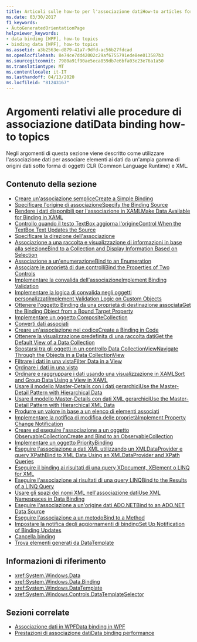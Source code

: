 ```yaml
---
title: Articoli sulle how-to per l'associazione datiHow-to articles for data binding
ms.date: 03/30/2017
f1_keywords:
- AutoGeneratedOrientationPage
helpviewer_keywords:
- data binding [WPF], how-to topics
- binding data [WPF], how-to topics
ms.assetid: a3b2563e-d879-41a7-9dfd-ac56b27fdcad
ms.openlocfilehash: 8e74ce7dd42002c29af6755791ede8ee013587b3
ms.sourcegitcommit: 7980a91f90ae5eca859db7e6bfa03e23e76a1a50
ms.translationtype: MT
ms.contentlocale: it-IT
ms.lasthandoff: 04/13/2020
ms.locfileid: "81243167"
---
```

# <a name="data-binding-how-to-topics"></a>Argomenti relativi alle procedure di associazione datiData binding how-to topics

Negli argomenti di questa sezione viene descritto come utilizzare l'associazione dati per associare elementi ai dati da un'ampia gamma di origini dati sotto forma di oggetti CLR (Common Language Runtime) e XML.

## <a name="in-this-section"></a>Contenuto della sezione

- [Creare un'associazione sempliceCreate a Simple Binding](how-to-create-a-simple-binding.md)
- [Specificare l'origine di associazioneSpecify the Binding Source](how-to-specify-the-binding-source.md)
- [Rendere i dati disponibili per l'associazione in XAMLMake Data Available for Binding in XAML](how-to-make-data-available-for-binding-in-xaml.md)
- [Controllo quando il testo TextBox aggiorna l'origineControl When the TextBox Text Updates the Source](how-to-control-when-the-textbox-text-updates-the-source.md)
- [Specificare la direzione dell'associazione](how-to-specify-the-direction-of-the-binding.md)
- [Associazione a una raccolta e visualizzazione di informazioni in base alla selezioneBind to a Collection and Display Information Based on Selection](how-to-bind-to-a-collection-and-display-information-based-on-selection.md)
- [Associazione a un'enumerazioneBind to an Enumeration](how-to-bind-to-an-enumeration.md)
- [Associare le proprietà di due controlliBind the Properties of Two Controls](how-to-bind-the-properties-of-two-controls.md)
- [Implementare la convalida dell'associazioneImplement Binding Validation](how-to-implement-binding-validation.md)
- [Implementare la logica di convalida negli oggetti personalizzatiImplement Validation Logic on Custom Objects](how-to-implement-validation-logic-on-custom-objects.md)
- [Ottenere l'oggetto Binding da una proprietà di destinazione associataGet the Binding Object from a Bound Target Property](how-to-get-the-binding-object-from-a-bound-target-property.md)
- [Implementare un oggetto CompositeCollection](how-to-implement-a-compositecollection.md)
- [Converti dati associati](how-to-convert-bound-data.md)
- [Creare un'associazione nel codiceCreate a Binding in Code](how-to-create-a-binding-in-code.md)
- [Ottenere la visualizzazione predefinita di una raccolta datiGet the Default View of a Data Collection](how-to-get-the-default-view-of-a-data-collection.md)
- [Spostarsi tra gli oggetti in un controllo Data CollectionViewNavigate Through the Objects in a Data CollectionView](how-to-navigate-through-the-objects-in-a-data-collectionview.md)
- [Filtrare i dati in una vistaFilter Data in a View](how-to-filter-data-in-a-view.md)
- [Ordinare i dati in una vista](how-to-sort-data-in-a-view.md)
- [Ordinare e raggruppare i dati usando una visualizzazione in XAMLSort and Group Data Using a View in XAML](how-to-sort-and-group-data-using-a-view-in-xaml.md)
- [Usare il modello Master-Details con i dati gerarchiciUse the Master-Detail Pattern with Hierarchical Data](how-to-use-the-master-detail-pattern-with-hierarchical-data.md)
- [Usare il modello Master-Details con dati XML gerarchiciUse the Master-Detail Pattern with Hierarchical XML Data](how-to-use-the-master-detail-pattern-with-hierarchical-xml-data.md)
- [Produrre un valore in base a un elenco di elementi associati](how-to-produce-a-value-based-on-a-list-of-bound-items.md)
- [Implementare la notifica di modifica delle proprietàImplement Property Change Notification](how-to-implement-property-change-notification.md)
- [Creare ed eseguire l'associazione a un oggetto ObservableCollectionCreate and Bind to an ObservableCollection](how-to-create-and-bind-to-an-observablecollection.md)
- [Implementare un oggetto PriorityBinding](how-to-implement-prioritybinding.md)
- [Eseguire l'associazione a dati XML utilizzando un XMLDataProvider e query XPathBind to XML Data Using an XMLDataProvider and XPath Queries](how-to-bind-to-xml-data-using-an-xmldataprovider-and-xpath-queries.md)
- [Eseguire il binding ai risultati di una query XDocument, XElement o LINQ for XML](how-to-bind-to-xdocument-xelement-or-linq-for-xml-query-results.md)
- [Eseguire l'associazione ai risultati di una query LINQBind to the Results of a LINQ Query](how-to-bind-to-the-results-of-a-linq-query.md)
- [Usare gli spazi dei nomi XML nell'associazione datiUse XML Namespaces in Data Binding](how-to-use-xml-namespaces-in-data-binding.md)
- [Eseguire l'associazione a un'origine dati ADO.NETBind to an ADO.NET Data Source](how-to-bind-to-an-ado-net-data-source.md)
- [Eseguire l'associazione a un metodoBind to a Method](how-to-bind-to-a-method.md)
- [Impostare la notifica degli aggiornamenti di bindingSet Up Notification of Binding Updates](how-to-set-up-notification-of-binding-updates.md)
- [Cancella binding](how-to-clear-bindings.md)
- [Trova elementi generati da DataTemplate](how-to-find-datatemplate-generated-elements.md)

## <a name="reference"></a>Informazioni di riferimento

- <xref:System.Windows.Data>
- <xref:System.Windows.Data.Binding>
- <xref:System.Windows.DataTemplate>
- <xref:System.Windows.Controls.DataTemplateSelector>

## <a name="related-sections"></a>Sezioni correlate

- [Associazione dati in WPFData binding in WPF](../../../desktop-wpf/data/data-binding-overview.md)
- [Prestazioni di associazione datiData binding performance](../advanced/optimizing-performance-data-binding.md)
